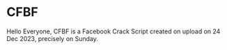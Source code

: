 # CFBF
Hello Everyone, CFBF is a Facebook Crack Script created on upload on 24 Dec 2023, precisely on Sunday.
